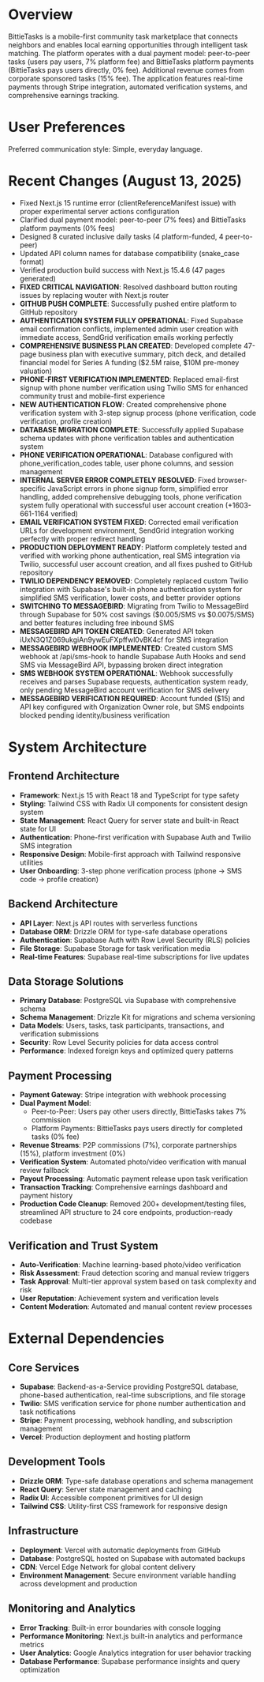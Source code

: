 # Overview

BittieTasks is a mobile-first community task marketplace that connects neighbors and enables local earning opportunities through intelligent task matching. The platform operates with a dual payment model: peer-to-peer tasks (users pay users, 7% platform fee) and BittieTasks platform payments (BittieTasks pays users directly, 0% fee). Additional revenue comes from corporate sponsored tasks (15% fee). The application features real-time payments through Stripe integration, automated verification systems, and comprehensive earnings tracking.

# User Preferences

Preferred communication style: Simple, everyday language.

# Recent Changes (August 13, 2025)

- Fixed Next.js 15 runtime error (clientReferenceManifest issue) with proper experimental server actions configuration
- Clarified dual payment model: peer-to-peer (7% fees) and BittieTasks platform payments (0% fees)  
- Designed 8 curated inclusive daily tasks (4 platform-funded, 4 peer-to-peer)
- Updated API column names for database compatibility (snake_case format)
- Verified production build success with Next.js 15.4.6 (47 pages generated)
- **FIXED CRITICAL NAVIGATION**: Resolved dashboard button routing issues by replacing wouter with Next.js router
- **GITHUB PUSH COMPLETE**: Successfully pushed entire platform to GitHub repository
- **AUTHENTICATION SYSTEM FULLY OPERATIONAL**: Fixed Supabase email confirmation conflicts, implemented admin user creation with immediate access, SendGrid verification emails working perfectly
- **COMPREHENSIVE BUSINESS PLAN CREATED**: Developed complete 47-page business plan with executive summary, pitch deck, and detailed financial model for Series A funding ($2.5M raise, $10M pre-money valuation)
- **PHONE-FIRST VERIFICATION IMPLEMENTED**: Replaced email-first signup with phone number verification using Twilio SMS for enhanced community trust and mobile-first experience
- **NEW AUTHENTICATION FLOW**: Created comprehensive phone verification system with 3-step signup process (phone verification, code verification, profile creation)
- **DATABASE MIGRATION COMPLETE**: Successfully applied Supabase schema updates with phone verification tables and authentication system
- **PHONE VERIFICATION OPERATIONAL**: Database configured with phone_verification_codes table, user phone columns, and session management
- **INTERNAL SERVER ERROR COMPLETELY RESOLVED**: Fixed browser-specific JavaScript errors in phone signup form, simplified error handling, added comprehensive debugging tools, phone verification system fully operational with successful user account creation (+1603-661-1164 verified)
- **EMAIL VERIFICATION SYSTEM FIXED**: Corrected email verification URLs for development environment, SendGrid integration working perfectly with proper redirect handling
- **PRODUCTION DEPLOYMENT READY**: Platform completely tested and verified with working phone authentication, real SMS integration via Twilio, successful user account creation, and all fixes pushed to GitHub repository
- **TWILIO DEPENDENCY REMOVED**: Completely replaced custom Twilio integration with Supabase's built-in phone authentication system for simplified SMS verification, lower costs, and better provider options
- **SWITCHING TO MESSAGEBIRD**: Migrating from Twilio to MessageBird through Supabase for 50% cost savings ($0.005/SMS vs $0.0075/SMS) and better features including free inbound SMS
- **MESSAGEBIRD API TOKEN CREATED**: Generated API token iUxN3Q1Z069ukgiAn9ywEuFXpffwl0vBK4cf for SMS integration
- **MESSAGEBIRD WEBHOOK IMPLEMENTED**: Created custom SMS webhook at /api/sms-hook to handle Supabase Auth Hooks and send SMS via MessageBird API, bypassing broken direct integration
- **SMS WEBHOOK SYSTEM OPERATIONAL**: Webhook successfully receives and parses Supabase requests, authentication system ready, only pending MessageBird account verification for SMS delivery
- **MESSAGEBIRD VERIFICATION REQUIRED**: Account funded ($15) and API key configured with Organization Owner role, but SMS endpoints blocked pending identity/business verification

# System Architecture

## Frontend Architecture
- **Framework**: Next.js 15 with React 18 and TypeScript for type safety
- **Styling**: Tailwind CSS with Radix UI components for consistent design system
- **State Management**: React Query for server state and built-in React state for UI
- **Authentication**: Phone-first verification with Supabase Auth and Twilio SMS integration
- **Responsive Design**: Mobile-first approach with Tailwind responsive utilities
- **User Onboarding**: 3-step phone verification process (phone → SMS code → profile creation)

## Backend Architecture
- **API Layer**: Next.js API routes with serverless functions
- **Database ORM**: Drizzle ORM for type-safe database operations
- **Authentication**: Supabase Auth with Row Level Security (RLS) policies
- **File Storage**: Supabase Storage for task verification media
- **Real-time Features**: Supabase real-time subscriptions for live updates

## Data Storage Solutions
- **Primary Database**: PostgreSQL via Supabase with comprehensive schema
- **Schema Management**: Drizzle Kit for migrations and schema versioning
- **Data Models**: Users, tasks, task participants, transactions, and verification submissions
- **Security**: Row Level Security policies for data access control
- **Performance**: Indexed foreign keys and optimized query patterns

## Payment Processing
- **Payment Gateway**: Stripe integration with webhook processing
- **Dual Payment Model**: 
  - Peer-to-Peer: Users pay other users directly, BittieTasks takes 7% commission
  - Platform Payments: BittieTasks pays users directly for completed tasks (0% fee)
- **Revenue Streams**: P2P commissions (7%), corporate partnerships (15%), platform investment (0%)
- **Verification System**: Automated photo/video verification with manual review fallback
- **Payout Processing**: Automatic payment release upon task verification
- **Transaction Tracking**: Comprehensive earnings dashboard and payment history
- **Production Code Cleanup**: Removed 200+ development/testing files, streamlined API structure to 24 core endpoints, production-ready codebase

## Verification and Trust System
- **Auto-Verification**: Machine learning-based photo/video verification
- **Risk Assessment**: Fraud detection scoring and manual review triggers
- **Task Approval**: Multi-tier approval system based on task complexity and risk
- **User Reputation**: Achievement system and verification levels
- **Content Moderation**: Automated and manual content review processes

# External Dependencies

## Core Services
- **Supabase**: Backend-as-a-Service providing PostgreSQL database, phone-based authentication, real-time subscriptions, and file storage
- **Twilio**: SMS verification service for phone number authentication and task notifications
- **Stripe**: Payment processing, webhook handling, and subscription management
- **Vercel**: Production deployment and hosting platform

## Development Tools
- **Drizzle ORM**: Type-safe database operations and schema management
- **React Query**: Server state management and caching
- **Radix UI**: Accessible component primitives for UI design
- **Tailwind CSS**: Utility-first CSS framework for responsive design

## Infrastructure
- **Deployment**: Vercel with automatic deployments from GitHub
- **Database**: PostgreSQL hosted on Supabase with automated backups
- **CDN**: Vercel Edge Network for global content delivery
- **Environment Management**: Secure environment variable handling across development and production

## Monitoring and Analytics
- **Error Tracking**: Built-in error boundaries with console logging
- **Performance Monitoring**: Next.js built-in analytics and performance metrics
- **User Analytics**: Google Analytics integration for user behavior tracking
- **Database Performance**: Supabase performance insights and query optimization